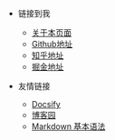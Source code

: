 <!-- _navbar.md -->

* 链接到我
  * [关于本页面](https://github.com/JoeLan96/Docsify)
  * [Github地址](https://github.com/JoeLan96/Docsify)
  * [知乎地址](https://github.com/JoeLan96/Docsify)
  * [掘金地址](https://github.com/JoeLan96/Docsify)


* 友情链接
  * [Docsify](https://docsify.js.org/#/)
  * [博客园](https://www.cnblogs.com/)
  * [Markdown 基本语法](https://markdown.com.cn/basic-syntax/)

